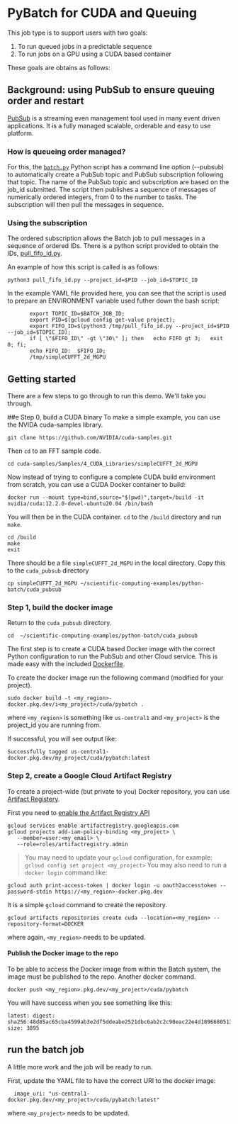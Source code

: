 # PyBatch for CUDA and Queuing

This job type is to support users with two goals:
1. To run queued jobs in a predictable sequence
1. To run jobs on a GPU using a CUDA based container

These goals are obtains as follows:

## Background: using PubSub to ensure queuing order and restart
[PubSub](https://cloud.google.com/pubsub) is a streaming even management tool used in many event driven applications. It is a fully managed scalable, orderable and easy to use platform.

### How is queueing order managed?
For this, the [`batch.py`](../batch.py) Python script has a command line option (--pubsub) to automatically create a PubSub topic and PubSub subscription following that topic. The name of the PubSub topic and subscription are based on the job_id submitted.  The script then publishes a sequence of messages of numerically ordered integers, from 0 to the number to tasks. The subscription will then pull the messages in sequence. 

### Using the subscription
The ordered subscription allows the Batch job to pull messages in a sequence of ordered IDs. There is a python script provided to obtain the IDs, [pull_fifo_id.py](pull_fifo_id.py). 

An example of how this script is called is as follows:
```
python3 pull_fifo_id.py --project_id=$PID --job_id=$TOPIC_ID
```
In the example YAML file provided here, you can see that the script is used to prepare an ENVIRONMENT variable used futher down the bash script:
```
       export TOPIC_ID=$BATCH_JOB_ID;
       export PID=$(gcloud config get-value project);
       export FIFO_ID=$(python3 /tmp/pull_fifo_id.py --project_id=$PID --job_id=$TOPIC_ID);
       if [ \"$FIFO_ID\" -gt \"30\" ]; then   echo FIFO gt 3;   exit 0; fi;
       echo FIFO_ID:  $FIFO_ID;
       /tmp/simpleCUFFT_2d_MGPU
```

## Getting started
There are a few steps to go through to run this demo. We'll take you through.

##e Step 0, build a CUDA binary
To make a simple example, you can use the NVIDA cuda-samples library.
```
git clone https://github.com/NVIDIA/cuda-samples.git
```
Then `cd` to an FFT sample code.
```
cd cuda-samples/Samples/4_CUDA_Libraries/simpleCUFFT_2d_MGPU
```
Now instead of trying to configure a complete CUDA build environment from scratch, you can use a CUDA
Docker container to build:
```
docker run --mount type=bind,source="$(pwd)",target=/build -it nvidia/cuda:12.2.0-devel-ubuntu20.04 /bin/bash
```
You will then be in the CUDA container. `cd` to the `/build` directory and run `make`.
```
cd /build
make
exit
```
There should be a file `simpleCUFFT_2d_MGPU` in the local directory.  Copy this to the `cuda_pubsub` directory
```
cp simpleCUFFT_2d_MGPU ~/scientific-computing-examples/python-batch/cuda_pubsub
```

### Step 1, build the docker image
Return to the `cuda_pubsub` directory.
```
cd  ~/scientific-computing-examples/python-batch/cuda_pubsub
```

The first step is to create a CUDA based Docker image with the correct Python configuration to run the PubSub and other Cloud service. This is made easy with the included [Dockerfile](Dockerfile).  

To create the docker image run the following command (modified for your project).
```
sudo docker build -t <my_region>-docker.pkg.dev/i<my_project>/cuda/pybatch .
```
where `<my_region>` is something like `us-central1` and `<my_project>`  is the project_id you are running from.

If successful, you will see output like:
```
Successfully tagged us-central1-docker.pkg.dev/my_project/cuda/pybatch:latest
```

### Step 2, create a Google Cloud Artifact Registry
To create a project-wide (but private to you) Docker repository, you can use [Artifact Registery](https://cloud.google.com/artifact-registry). 

First you need to [enable the Artifact Registry API](https://cloud.google.com/artifact-registry/docs/enable-service)
```
gcloud services enable artifactregistry.googleapis.com
gcloud projects add-iam-policy-binding <my_project> \
   --member=user:<my_email> \
   --role=roles/artifactregistry.admin
```
> You may need to update your `gcloud` configuration, for example: `gcloud config set project <my_project>`
> You may also need to run a `docker login` command like:
```
gcloud auth print-access-token | docker login -u oauth2accesstoken --password-stdin https://<my_region>-docker.pkg.dev
```

It is a simple `gcloud` command to create the repository.
```
gcloud artifacts repositories create cuda --location=<my_region> --repository-format=DOCKER
```
where again, `<my_region>` needs to be updated.

#### Publish the Docker image to the repo
To be able to access the Docker image from within the Batch system, the image must be published to the repo. Another docker command.
```
docker push <my_region>.pkg.dev/<my_project>/cuda/pybatch 
```
You will have success when you see something like this:
```
latest: digest: sha256:48d85ac65cba4599ab3e2df5ddeabe2521dbc6ab2c2c90eac22e4d1896680513 size: 3895
```



## run the batch job
A little more work and the job will be ready to run. 

First, update the YAML file to have the correct URI to the docker image:
```
  image_uri: "us-central1-docker.pkg.dev/<my_project>/cuda/pybatch:latest" 
```
where `<my_project>` needs to be updated.


